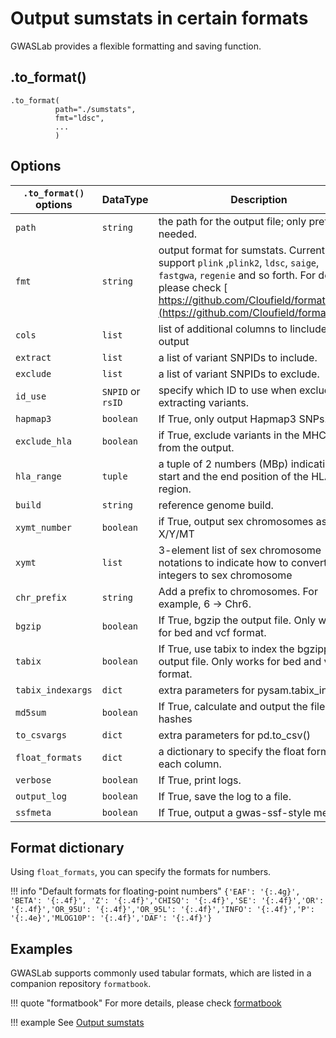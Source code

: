 # Output sumstats in certain formats

GWASLab provides a flexible formatting and saving function.

## .to_format()

```
.to_format(
          path="./sumstats",
          fmt="ldsc",   
          ...
          )
```

## Options

| `.to_format()` options | DataType          | Description                                                                                                                                                                                                                          | Default          |
|------------------------|-------------------|--------------------------------------------------------------------------------------------------------------------------------------------------------------------------------------------------------------------------------------|------------------|
| `path`                 | `string`          | the path for the output file; only prefix is needed.                                                                                                                                                                                 | `"./sumstats"`   |
| `fmt`                  | `string`          | output format for sumstats. Currently support `plink` ,`plink2`, `ldsc`, `saige`, `fastgwa`, `regenie` and so forth. For details , please check [ https://github.com/Cloufield/formatbook](https://github.com/Cloufield/formatbook). | `"gwaslab"`      |
| `cols`                 | `list`            | list of additional columns to linclude in the output                                                                                                                                                                                 | `None`           |
| `extract`              | `list`            | a list of variant SNPIDs to include.                                                                                                                                                                                                 | `None`           |
| `exclude`              | `list`            | a list of variant SNPIDs to exclude.                                                                                                                                                                                                 | `None`           |
| `id_use`               | `SNPID` or `rsID` | specify which ID to use when excluding or extracting variants.                                                                                                                                                                       | `rsID`           |
| `hapmap3`              | `boolean`         | If True, only output Hapmap3 SNPs.                                                                                                                                                                                                   | `False`          |
| `exclude_hla`          | `boolean`         | if True, exclude variants in the MHC region from the output.                                                                                                                                                                         | `False`          |
| `hla_range`            | `tuple`           | a tuple of 2 numbers (MBp) indicating the start and the end position of the HLA region.                                                                                                                                              | `(25,34)`        |
| `build`                | `string`          | reference genome build.                                                                                                                                                                                                              | `"19"`           |
| `xymt_number`          | `boolean`         | if True, output sex chromosomes as X/Y/MT                                                                                                                                                                                            | "False"          |
| `xymt`                 | `list`            | 3-element list of sex chromosome notations to indicate how to convert integers to sex chromosome                                                                                                                                     | `["X","Y","MT"]` |
| `chr_prefix`           | `string`          | Add a prefix to chromosomes. For example, 6 -> Chr6.                                                                                                                                                                                 | `""`             |
| `bgzip`                | `boolean`         | If True, bgzip the output file. Only works for bed and vcf format.                                                                                                                                                                   | -                |
| `tabix`                | `boolean`         | If True, use tabix to index the bgzipped output file. Only works for bed and vcf format.                                                                                                                                             | -                |
| `tabix_indexargs`      | `dict`            | extra parameters for pysam.tabix_index()                                                                                                                                                                                             | `{}`             |
| `md5sum`               | `boolean`         | If True, calculate and output the file MD5 hashes                                                                                                                                                                                    | `False`          |
| `to_csvargs`           | `dict`            | extra parameters for pd.to_csv()                                                                                                                                                                                                     | `None`           |
| `float_formats`        | `dict`            | a dictionary to specify the float format for each column.                                                                                                                                                                            | `None`           |
| `verbose`              | `boolean`         | If True, print logs.                                                                                                                                                                                                                 | `True`           |
| `output_log`           | `boolean`         | If True, save the log to a file.                                                                                                                                                                                                     | `True`           |
| `ssfmeta`              | `boolean`         | If True, output a gwas-ssf-style meta file.                                                                                                                                                                                          | `False`          |

## Format dictionary

Using `float_formats`, you can specify the formats for numbers.

!!! info "Default formats for floating-point numbers"
    ```
    {'EAF': '{:.4g}', 'BETA': '{:.4f}', 'Z': '{:.4f}','CHISQ': '{:.4f}','SE': '{:.4f}','OR': '{:.4f}','OR_95U': '{:.4f}','OR_95L': '{:.4f}','INFO': '{:.4f}','P': '{:.4e}','MLOG10P': '{:.4f}','DAF': '{:.4f}'}
    ```

## Examples

GWASLab supports commonly used tabular formats, which are listed in a companion repository `formatbook`.

!!! quote "formatbook"
    For more details, please check [formatbook](https://github.com/Cloufield/formatbook)

!!! example
    See [Output sumstats](https://cloufield.github.io/gwaslab/format_load_save/)
